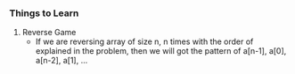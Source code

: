### Things to Learn
1. Reverse Game
	- If we are reversing array of size n, n times with the order of explained in the problem, then we will got the pattern of a[n-1], a[0], a[n-2], a[1], ...